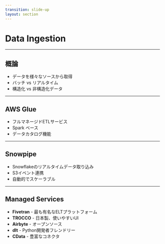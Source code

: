 ```yaml
---
transition: slide-up
layout: section
---
```


# Data Ingestion

---

## 概論



- データを様々なソースから取得
- バッチ vs リアルタイム
- 構造化 vs 非構造化データ



---

## AWS Glue



- フルマネージドETLサービス
- Spark ベース
- データカタログ機能



---

## Snowpipe



- Snowflakeのリアルタイムデータ取り込み
- S3イベント連携
- 自動的でスケーラブル



---

## Managed Services



- **Fivetran** - 最も有名なELTプラットフォーム
- **TROCCO** - 日本製、使いやすいUI
- **Airbyte** - オープンソース
- **dlt** - Python開発者フレンドリー
- **CData** - 豊富なコネクタ
